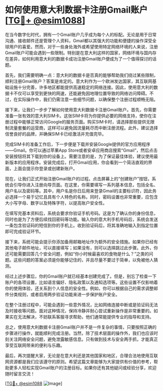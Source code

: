 # 如何使用意大利数据卡注册Gmail账户[[TG💪+ @esim1088](https://t.me/s/esim1088)]

在当今数字化时代，拥有一个Gmail账户几乎成为每个人的标配。无论是用于日常沟通、接收邮件还是管理个人资料，Gmail都以其强大的功能和便捷的操作深受全球用户的喜爱。然而，对于一些身处海外或希望使用特定网络环境的人来说，注册Gmail账户可能会遇到一些限制。特别是在意大利这样的国家，网络环境与国内存在差异，如何利用意大利的数据卡成功注册Gmail账户便成为了一个值得探讨的话题。

首先，我们需要明确一点：意大利的数据卡是否真的能够帮助我们绕过某些限制，顺利注册Gmail账户？答案是肯定的。意大利作为一个欧洲发达国家，其互联网基础设施十分完善，许多地区都能提供高速稳定的网络连接。因此，使用意大利的数据卡不仅可以享受到更快的网速，还能避免因地理位置导致的网络访问障碍。不过，在实际操作中，我们仍需注意一些细节问题，以确保整个注册过程顺畅无阻。

接下来，让我们一步步了解如何使用意大利数据卡注册Gmail账户。首先，你需要准备一张有效的意大利SIM卡。这张SIM卡将为你提供必要的网络支持，使你在注册过程中能够正常访问Google的服务页面。购买SIM卡时，请选择那些提供无限制流量套餐的运营商，这样可以避免因流量耗尽而中断注册流程。此外，建议选择信誉良好的品牌，并确保SIM卡已经激活并充值完毕。

完成SIM卡的准备工作后，下一步便是下载并安装Google提供的官方应用程序——Gmail。你可以通过苹果App Store或者安卓应用商店搜索“Gmail”，然后点击安装按钮将其下载到你的设备上。需要注意的是，为了保证最佳体验，建议使用最新版本的应用程序。安装完成后，打开Gmail应用，你会看到一个简洁直观的界面，上面会提示你登录或创建新账户。

现在，让我们正式开始注册Gmail账户的过程。点击屏幕上的“创建账户”按钮，系统会引导你进入注册向导页面。在这里，你需要填写一系列基本信息，包括全名、用户名以及密码等。其中，用户名是你日后用来登录Gmail的主要标识符，因此务必选择一个易于记忆且具有个人特色的名称。同时，密码设置也非常重要，应包含大小写字母、数字以及特殊字符，以提高账户安全性。

在填写完基本资料后，系统会要求你验证手机号码。这是为了确认你的身份信息，同时也是为了方便后续找回密码等功能。输入你的意大利手机号码后，系统会发送一条包含验证码的短信到你的手机上。收到验证码后，将其准确地输入到指定位置即可完成验证环节。

接下来，系统可能会提示你添加备用邮箱地址作为额外的安全措施。如果你已经有其他电子邮件地址，可以直接填写；如果没有，则可以选择跳过此步骤。此外，你还可能需要回答几个安全问题，例如“你小时候最喜欢的食物是什么？”之类的问题。这些问题的答案必须是你能够记住的，并且尽量不要过于简单，以免被他人猜测。

经过上述步骤后，你的Gmail账户就已经基本创建完成了。但是，别忘了检查一下账户的各项设置，比如语言偏好、隐私政策以及通知选项等。这些设置不仅影响着你的使用体验，还关系到个人信息的安全性。例如，你可以根据自己的需求调整邮件分类规则，或者启用两步验证功能来进一步保护账户安全。

在整个注册过程中，可能会遇到一些意外情况，比如网络连接中断或是验证码无法及时接收等问题。面对这种情况，保持冷静并耐心尝试重新操作是非常重要的。如果实在无法解决，不妨联系客服寻求帮助，他们通常能提供专业的指导和支持。

总之，使用意大利数据卡注册Gmail账户并不是一件复杂的事情，只要按照正确的步骤进行操作，就能顺利完成注册。当然，除了技术层面的操作外，我们也应该时刻关注网络安全问题，避免泄露敏感信息。只有做到技术与安全两手抓，才能真正享受互联网带来的便利与乐趣。

最后，再次提醒大家，无论是在意大利还是其他国家和地区，合理合法地使用互联网资源都是我们应该遵守的原则。希望这篇文章能够为大家提供有价值的参考，帮助更多人轻松实现Gmail账户的注册目标。如果你还有其他疑问或经验分享，欢迎随时留言交流！

[[TG💪+ @esim1088](https://t.me/s/esim1088) ![Image](https://i.postimg.cc/4NQfJmqS/Snipaste-2025-05-13-00-14-12.png)]